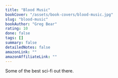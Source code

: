 ```yaml
---
title: "Blood Music"
bookCover: "/assets/book-covers/blood-music.jpg"
slug: "blood-music"
bookAuthor: "Greg Bear"
rating: 10
done: false
tags: []
summary: false
detailedNotes: false
amazonLink: ""
amazonAffiliateLink: ""
---
```


Some of the best sci-fi out there. 